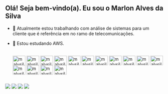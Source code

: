 ## Olá! Seja bem-vindo(a). Eu sou o Marlon Alves da Silva

- 🔭 Atualmente estou trabalhando com análise de sistemas para um cliente que é referência em no ramo de telecomunicações.
- 🌱 Estou estudando AWS.
  
  <div style="display: inline_block"><br>
  <img align="center" alt="malvsilv-AWS" height="30" width="40" src="https://cdn.jsdelivr.net/gh/devicons/devicon/icons/amazonwebservices/amazonwebservices-original.svg">
  <img align="center" alt="malvsilv-AWS" height="30" width="40" src="https://cdn.jsdelivr.net/gh/devicons/devicon/icons/apache/apache-original.svg">
  <img align="center" alt="malvsilv-AWS" height="30" width="40" src="https://cdn.jsdelivr.net/gh/devicons/devicon/icons/bash/bash-original.svg">
  <img align="center" alt="malvsilv-AWS" height="30" width="40" src="https://cdn.jsdelivr.net/gh/devicons/devicon/icons/confluence/confluence-original.svg">
  <img align="center" alt="malvsilv-AWS" height="30" width="40" src="https://cdn.jsdelivr.net/gh/devicons/devicon/icons/debian/debian-original.svg">
  <img align="center" alt="malvsilv-AWS" height="30" width="40" src="https://cdn.jsdelivr.net/gh/devicons/devicon/icons/docker/docker-original.svg">
  <img align="center" alt="malvsilv-AWS" height="30" width="40" src="https://cdn.jsdelivr.net/gh/devicons/devicon/icons/gitlab/gitlab-original.svg">
  <img align="center" alt="malvsilv-AWS" height="30" width="40" src="https://cdn.jsdelivr.net/gh/devicons/devicon/icons/java/java-original.svg">
  <img align="center" alt="malvsilv-AWS" height="30" width="40" src="https://cdn.jsdelivr.net/gh/devicons/devicon/icons/jenkins/jenkins-original.svg">  
  <img align="center" alt="malvsilv-AWS" height="30" width="40" src="https://cdn.jsdelivr.net/gh/devicons/devicon/icons/linux/linux-original.svg">  
  <img align="center" alt="malvsilv-AWS" height="30" width="40" src="https://cdn.jsdelivr.net/gh/devicons/devicon/icons/oracle/oracle-original.svg"
  <img align="center" alt="malvsilv-AWS" height="30" width="40" src="https://cdn.jsdelivr.net/gh/devicons/devicon/icons/photoshop/photoshop-plain.svg"
  <img align="center" alt="malvsilv-AWS" height="30" width="40" src="https://cdn.jsdelivr.net/gh/devicons/devicon/icons/microsoftsqlserver/microsoftsqlserver-plain-wordmark.svg">
  <img align="center" alt="malvsilv-AWS" height="30" width="40" src="https://cdn.jsdelivr.net/gh/devicons/devicon/icons/ssh/ssh-original.svg">
  <img align="center" alt="malvsilv-AWS" height="30" width="40" src="https://cdn.jsdelivr.net/gh/devicons/devicon/icons/trello/trello-plain.svg">
  <img align="center" alt="malvsilv-AWS" height="30" width="40" src="https://cdn.jsdelivr.net/gh/devicons/devicon/icons/tortoisegit/tortoisegit-original.svg">
  <img align="center" alt="malvsilv-AWS" height="30" width="40" src="https://cdn.jsdelivr.net/gh/devicons/devicon/icons/ubuntu/ubuntu-plain.svg">
</div>
  
##
  
<div> 
  <a href="https://www.youtube.com/channel/UC1yOfZ5sa66GA7FJ6fWdPcA" target="_blank"><img src="https://img.shields.io/badge/YouTube-FF0000?style=for-the-badge&logo=youtube&logoColor=white" target="_blank"></a>
  <a href="https://instagram.com/marlonalvestecnologia" target="_blank"><img src="https://img.shields.io/badge/-Instagram-%23E4405F?style=for-the-badge&logo=instagram&logoColor=white" target="_blank"></a>
  <a href = "mailto:marlonesx@gmail.com"><img src="https://img.shields.io/badge/-Gmail-%23333?style=for-the-badge&logo=gmail&logoColor=white" target="_blank"></a>
  <a href="https://www.linkedin.com/in/malvsilv" target="_blank"><img src="https://img.shields.io/badge/-LinkedIn-%230077B5?style=for-the-badge&logo=linkedin&logoColor=white" target="_blank"></a>
  
</div>
